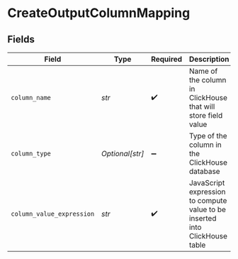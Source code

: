 # CreateOutputColumnMapping


## Fields

| Field                                                                       | Type                                                                        | Required                                                                    | Description                                                                 |
| --------------------------------------------------------------------------- | --------------------------------------------------------------------------- | --------------------------------------------------------------------------- | --------------------------------------------------------------------------- |
| `column_name`                                                               | *str*                                                                       | :heavy_check_mark:                                                          | Name of the column in ClickHouse that will store field value                |
| `column_type`                                                               | *Optional[str]*                                                             | :heavy_minus_sign:                                                          | Type of the column in the ClickHouse database                               |
| `column_value_expression`                                                   | *str*                                                                       | :heavy_check_mark:                                                          | JavaScript expression to compute value to be inserted into ClickHouse table |